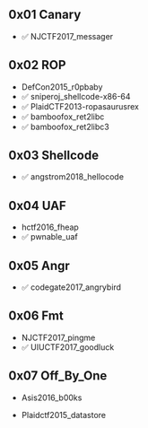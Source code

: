 ## 0x01 Canary

- ✅ NJCTF2017_messager

## 0x02 ROP

- DefCon2015_r0pbaby
- ✅ sniperoj_shellcode-x86-64
- ✅ PlaidCTF2013-ropasaurusrex
- ✅ bamboofox_ret2libc
- ✅ bamboofox_ret2libc3

## 0x03 Shellcode

- ✅ angstrom2018_hellocode

## 0x04 UAF

- hctf2016_fheap
- ✅ pwnable_uaf

## 0x05 Angr

- ✅ codegate2017_angrybird

## 0x06 Fmt

- NJCTF2017_pingme
- ✅ UIUCTF2017_goodluck

## 0x07 Off_By_One

- Asis2016_b00ks

- Plaidctf2015_datastore

